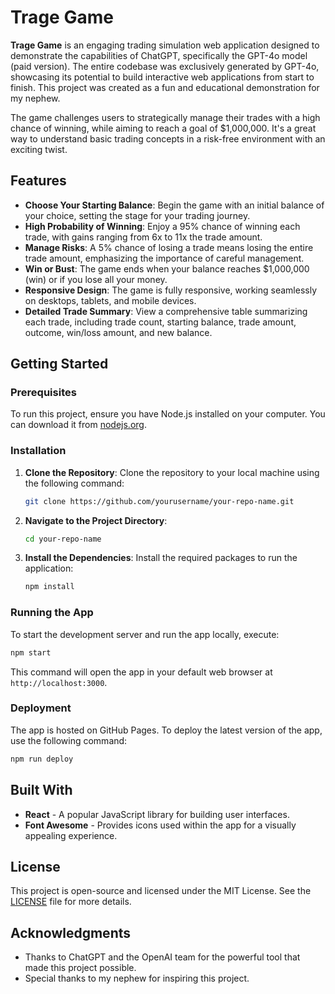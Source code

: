 # Trage Game

**Trage Game** is an engaging trading simulation web application designed to demonstrate the capabilities of ChatGPT, specifically the GPT-4o model (paid version). The entire codebase was exclusively generated by GPT-4o, showcasing its potential to build interactive web applications from start to finish. This project was created as a fun and educational demonstration for my nephew.

The game challenges users to strategically manage their trades with a high chance of winning, while aiming to reach a goal of $1,000,000. It's a great way to understand basic trading concepts in a risk-free environment with an exciting twist.

## Features

- **Choose Your Starting Balance**: Begin the game with an initial balance of your choice, setting the stage for your trading journey.
- **High Probability of Winning**: Enjoy a 95% chance of winning each trade, with gains ranging from 6x to 11x the trade amount.
- **Manage Risks**: A 5% chance of losing a trade means losing the entire trade amount, emphasizing the importance of careful management.
- **Win or Bust**: The game ends when your balance reaches $1,000,000 (win) or if you lose all your money.
- **Responsive Design**: The game is fully responsive, working seamlessly on desktops, tablets, and mobile devices.
- **Detailed Trade Summary**: View a comprehensive table summarizing each trade, including trade count, starting balance, trade amount, outcome, win/loss amount, and new balance.

## Getting Started

### Prerequisites

To run this project, ensure you have Node.js installed on your computer. You can download it from [nodejs.org](https://nodejs.org/).

### Installation

1. **Clone the Repository**:
   Clone the repository to your local machine using the following command:
   
   ```bash
   git clone https://github.com/yourusername/your-repo-name.git
   ```

2. **Navigate to the Project Directory**:
   
   ```bash
   cd your-repo-name
   ```

3. **Install the Dependencies**:
   Install the required packages to run the application:
   
   ```bash
   npm install
   ```

### Running the App

To start the development server and run the app locally, execute:

```bash
npm start
```

This command will open the app in your default web browser at `http://localhost:3000`.

### Deployment

The app is hosted on GitHub Pages. To deploy the latest version of the app, use the following command:

```bash
npm run deploy
```

## Built With

- **React** - A popular JavaScript library for building user interfaces.
- **Font Awesome** - Provides icons used within the app for a visually appealing experience.

## License

This project is open-source and licensed under the MIT License. See the [LICENSE](LICENSE) file for more details.

## Acknowledgments

- Thanks to ChatGPT and the OpenAI team for the powerful tool that made this project possible.
- Special thanks to my nephew for inspiring this project.